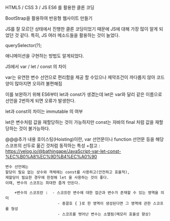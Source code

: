 HTML5 / CSS 3 / JS ES6 를 활용한 클론 코딩

BootStrap을 활용하여 반응형 웹사이트 만들기 


JS를 잘 모르던 상태에서 진행한 클론 코딩이었기 때문에
JS에 대해 가장 많이 알게 되었던 것 같다.
특히, JS 여러 메소드들을 활용하는 것이 늘었다.

querySelector(?);

애니메이션을 구현하는 방법도 알게되었다.



JS에서 
var  /  let   / const 의 차이

var는 유연한 변수 선언으로 편리함을 제공 할 수있으나
제약조건이 까다롭지 않아 코드양이 많아지면 오히려 불편해짐

이를 보완하기 위해 ES6부터 let과 const가 생겼는데
let은 var와 달리 같은 이름으로 선언을 2번하게 되면 오류가 발생한다.

let과 const의 차이는 immutable 의 여부 

let은 변수처럼 값을 재할당하는 것이 가능하지만
const는 자바의 final 처럼 값을 재할당하는 것이 불가능하다.

@@@추가 내용
호이스팅(Hoisting)이란,
var 선언문이나 function 선언문 등을 해당 스코프의 선두로 옮긴 것처럼 동작하는 특성
+참고 :  https://velog.io/@bathingape/JavaScript-var-let-const-%EC%B0%A8%EC%9D%B4%EC%A0%90

    변수 선언에는
    할당이 필요 없는 상수와 객체에는 const를 사용하고(안전하고 효율적),
    재할당이 필요한 경우에 한정해 let 을 사용하는 것이 좋다.
    이때, 변수의 스코프는 최대한 좁게 만든다.

        +변수의 스코프란 :  - 스코프란 변수에 대한 접근과 변수가 존재할 수 있는 영역을 의미
                           - 중괄호 { }로 한 영역이 생성된다면 그 영역에 관한 스코프를 형성
                           - 스코프를 벗어난 변수는 소멸됨(메모리 효율성 향상)


    
